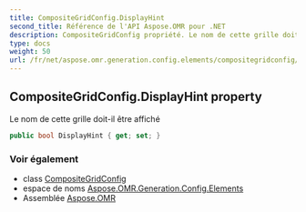 ```yaml
---
title: CompositeGridConfig.DisplayHint
second_title: Référence de l'API Aspose.OMR pour .NET
description: CompositeGridConfig propriété. Le nom de cette grille doitil être affiché
type: docs
weight: 50
url: /fr/net/aspose.omr.generation.config.elements/compositegridconfig/displayhint/
---
```

## CompositeGridConfig.DisplayHint property

Le nom de cette grille doit-il être affiché

```csharp
public bool DisplayHint { get; set; }
```

### Voir également

* class [CompositeGridConfig](../)
* espace de noms [Aspose.OMR.Generation.Config.Elements](../../compositegridconfig/)
* Assemblée [Aspose.OMR](../../../)


